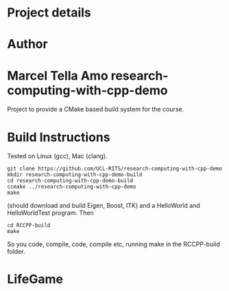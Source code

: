 # Project details

# Author

Marcel Tella Amo
research-computing-with-cpp-demo
================================

Project to provide a CMake based build system for the course.


Build Instructions
==================

Tested on Linux (gcc), Mac (clang).

```
git clone https://github.com/UCL-RITS/research-computing-with-cpp-demo
mkdir research-computing-with-cpp-demo-build
cd research-computing-with-cpp-demo-build
ccmake ../research-computing-with-cpp-demo
make
```

(should download and build Eigen, Boost, ITK) and a HelloWorld
and HelloWorldTest program. Then

```
cd RCCPP-build
make
```

So you code, compile, code, compile etc, running make in the RCCPP-build folder.

# LifeGame
